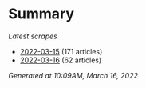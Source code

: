 # Summary
*Latest scrapes*
* [2022-03-15](https://github.com/nuuuwan/news_lk/blob/data/news_lk.2022-03-15.json) (171 articles)
* [2022-03-16](https://github.com/nuuuwan/news_lk/blob/data/news_lk.2022-03-16.json) (62 articles)

*Generated at 10:09AM, March 16, 2022*